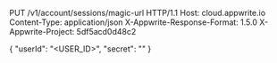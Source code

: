 PUT /v1/account/sessions/magic-url HTTP/1.1
Host: cloud.appwrite.io
Content-Type: application/json
X-Appwrite-Response-Format: 1.5.0
X-Appwrite-Project: 5df5acd0d48c2

{
  "userId": "<USER_ID>",
  "secret": "<SECRET>"
}
